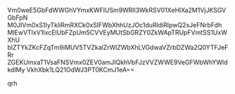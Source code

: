 Vm0weE5GbFdWWGhVYmxKWFlUSm9WRll3WkRSV01XeHlXa2M1VjJKSGVGbFpN
M0JIVm0xS1IyTkliRmRXCk0xSlFWbXhhUzJOc1duRldiRlpwQ2xJeFNrbFdh
MlEwVTIxV1IxcElUbFZpUm5CVVEyMUtSbGRZY0ZkWApTRUpFVmtSS1UxWXhU
blZTYkZKcFZqTm9iMUV5TVZkalZrWlZWbXhLVGdwaVZrbDZWa2Q0YTFJeFRr
ZGEKUmxaT1VsaFNSVmx0ZEV0amJIQkhVbFJzVVZWWE9VeGFWbWhYWldkdlMy
VkhXbk1LQ21OdWJ3PT0KCmJ1eA==

qrh